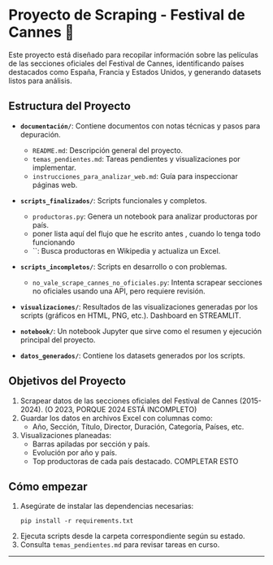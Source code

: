 # Proyecto de Scraping - Festival de Cannes 🎥

Este proyecto está diseñado para recopilar información sobre las películas de las secciones oficiales  del Festival de Cannes, identificando países destacados como España, Francia y Estados Unidos, y generando datasets listos para análisis.

## Estructura del Proyecto

- **`documentación/`**: Contiene documentos con notas técnicas y pasos para depuración.
  - `README.md`: Descripción general del proyecto.
  - `temas_pendientes.md`: Tareas pendientes y visualizaciones por implementar.
  - `instrucciones_para_analizar_web.md`: Guía para inspeccionar páginas web.

- **`scripts_finalizados/`**: Scripts funcionales y completos.
  - `productoras.py`: Genera un notebook para analizar productoras por país.
  - poner lista aquí del flujo que he escrito antes , cuando lo tenga todo funcionando
  - ``: Busca productoras en Wikipedia y actualiza un Excel.

- **`scripts_incompletos/`**: Scripts en desarrollo o con problemas.
  - `no_vale_scrape_cannes_no_oficiales.py`: Intenta scrapear secciones no oficiales usando una API, pero requiere revisión.

- **`visualizaciones/`**: Resultados de las visualizaciones generadas por los scripts (gráficos en HTML, PNG, etc.). Dashboard en STREAMLIT. 

- **`notebook/`**: Un notebook Jupyter que sirve como el resumen y ejecución principal del proyecto.

- **`datos_generados/`**: Contiene los datasets generados por los scripts.

## Objetivos del Proyecto

1. Scrapear datos de las secciones oficiales del Festival de Cannes (2015-2024). (O 2023, PORQUE 2024 ESTÁ INCOMPLETO)
2. Guardar los datos en archivos Excel con columnas como:
   - Año, Sección, Título, Director, Duración, Categoría, Países, etc.
3. Visualizaciones planeadas:
   - Barras apiladas por sección y país.
   - Evolución por año y país.
   - Top productoras de cada país destacado.
   COMPLETAR ESTO

## Cómo empezar

1. Asegúrate de instalar las dependencias necesarias:
   ```
   pip install -r requirements.txt
   ```
2. Ejecuta scripts desde la carpeta correspondiente según su estado.
3. Consulta `temas_pendientes.md` para revisar tareas en curso.

---
